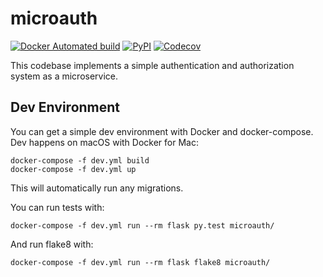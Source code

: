 # microauth

[![Docker Automated build](https://img.shields.io/docker/automated/Jc2k/microauth.svg)](https://hub.docker.com/r/jc2k/microauth/) [![PyPI](https://img.shields.io/pypi/v/microauth.svg)](https://pypi.python.org/pypi/microauth) [![Codecov](https://img.shields.io/codecov/c/github/jc2k/microauth.svg)](https://codecov.io/gh/Jc2k/microauth)

This codebase implements a simple authentication and authorization system as a microservice.


## Dev Environment

You can get a simple dev environment with Docker and docker-compose. Dev happens on macOS with Docker for Mac:

```
docker-compose -f dev.yml build
docker-compose -f dev.yml up
```

This will automatically run any migrations.

You can run tests with:

```
docker-compose -f dev.yml run --rm flask py.test microauth/
```

And run flake8 with:

```
docker-compose -f dev.yml run --rm flask flake8 microauth/
```
